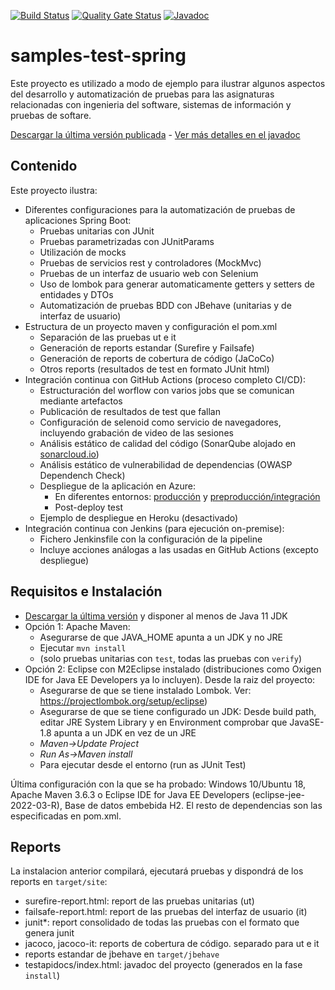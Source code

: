 [![Build Status](https://github.com/javiertuya/samples-test-spring/actions/workflows/build.yml/badge.svg)](https://github.com/javiertuya/samples-test-spring/actions/workflows/build.yml)
[![Quality Gate Status](https://sonarcloud.io/api/project_badges/measure?project=my%3Asamples-test-spring&metric=alert_status)](https://sonarcloud.io/summary/new_code?id=my%3Asamples-test-spring)
[![Javadoc](https://img.shields.io/badge/%20-javadoc-blue)](https://javiertuya.github.io/samples-test-spring/)

# samples-test-spring

Este proyecto es utilizado a modo de ejemplo para ilustrar algunos aspectos del desarrollo y automatización de pruebas para
las asignaturas relacionadas con ingenieria del software, sistemas de información y pruebas de softare.

[Descargar la última versión publicada](https://github.com/javiertuya/samples-test-spring/releases) - 
[Ver más detalles en el javadoc](https://javiertuya.github.io/samples-test-spring/)


## Contenido

Este proyecto ilustra:
- Diferentes configuraciones para la automatización de pruebas de aplicaciones Spring Boot:
  - Pruebas unitarias con JUnit
  - Pruebas parametrizadas con JUnitParams
  - Utilización de mocks
  - Pruebas de servicios rest y controladores (MockMvc)
  - Pruebas de un interfaz de usuario web con Selenium
  - Uso de lombok para generar automaticamente getters y setters de entidades y DTOs
  - Automatización de pruebas BDD con JBehave (unitarias y de interfaz de usuario)
- Estructura de un proyecto maven y configuración el pom.xml
  - Separación de las pruebas ut e it
  - Generación de reports  estandar (Surefire y Failsafe)
  - Generación de reports de cobertura de código (JaCoCo)
  - Otros reports (resultados de test en formato JUnit html)
- Integración continua con GitHub Actions (proceso completo CI/CD):
  - Estructuración del worflow con varios jobs que se comunican mediante artefactos
  - Publicación de resultados de test que fallan
  - Configuración de selenoid como servicio de navegadores, incluyendo grabación de video de las sesiones
  - Análisis estático de calidad del código 
  (SonarQube alojado en [sonarcloud.io](https://sonarcloud.io/project/overview?id=my:samples-test-spring))
  - Análisis estático de vulnerabilidad de dependencias (OWASP Dependench Check)
  - Despliegue de la aplicación en Azure:
    - En diferentes entornos: [producción](https://samples-test-spring-main.azurewebsites.net/) 
      y [preproducción/integración](https://samples-test-spring-develop.azurewebsites.net/)
    - Post-deploy test
  - Ejemplo de despliegue en Heroku (desactivado)
- Integración continua con Jenkins (para ejecución on-premise):
  - Fichero Jenkinsfile con la configuración de la pipeline
  - Incluye acciones análogas a las usadas en GitHub Actions (excepto despliegue)

## Requisitos e Instalación

- [Descargar la última versión](https://github.com/javiertuya/samples-test-spring/releases) y disponer al menos de Java 11 JDK
- Opción 1: Apache Maven:
	- Asegurarse de que JAVA_HOME apunta a un JDK y no JRE
	- Ejecutar `mvn install`
	- (solo pruebas unitarias con `test`, todas las pruebas con `verify`)
- Opción 2: Eclipse con M2Eclipse instalado (distribuciones como Oxigen IDE for Java EE Developers ya lo incluyen).
Desde la raiz del proyecto:
	- Asegurarse de que se tiene instalado Lombok. Ver: https://projectlombok.org/setup/eclipse)
	- Asegurarse de que se tiene configurado un JDK: Desde build path, editar JRE System Library y en Environment
	comprobar que JavaSE-1.8 apunta a un JDK en vez de un JRE
	- *Maven->Update Project*
	- *Run As->Maven install*
	- Para ejecutar desde el entorno (run as JUnit Test) 

Última configuración con la que se ha probado: 
Windows 10/Ubuntu 18, Apache Maven 3.6.3 o Eclipse IDE for Java EE Developers (eclipse-jee-2022-03-R),
Base de datos embebida H2. El resto de dependencias son las especificadas en pom.xml.

## Reports
La instalacion anterior compilará, ejecutará pruebas y dispondrá de los reports en `target/site`:

- surefire-report.html: report de las pruebas unitarias (ut)
- failsafe-report.html: report de las pruebas del interfaz de usuario (it)
- junit*: report consolidado de todas las pruebas con el formato que genera junit
- jacoco, jacoco-it: reports de cobertura de código. separado para ut e it
- reports estandar de jbehave en `target/jbehave`
- testapidocs/index.html: javadoc del proyecto (generados en la fase `install`)
